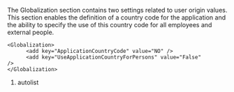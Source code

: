 <properties date="2016-05-10"
SortOrder="124"
/>

 

The Globalization section contains two settings related to user origin values. This section enables the definition of a country code for the application and the ability to specify the use of this country code for all employees and external people. 

```
<Globalization>
      <add key="ApplicationCountryCode" value="NO" />
      <add key="UseApplicationCountryForPersons" value="False"
/>
</Globalization>
```

 

1. autolist
